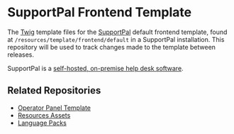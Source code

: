 # SupportPal Frontend Template

The [Twig](https://twig.symfony.com) template files for the [SupportPal](https://www.supportpal.com) default frontend template, found at `/resources/template/frontend/default` in a SupportPal installation. This repository will be used to track changes made to the template between releases.

SupportPal is a [self-hosted, on-premise help desk software](https://www.supportpal.com).

## Related Repositories

- [Operator Panel Template](https://github.com/supportpal/operator-template)
- [Resources Assets](https://github.com/supportpal/resources-assets)
- [Language Packs](https://github.com/orgs/supportpal/repositories?q=addon-language)
